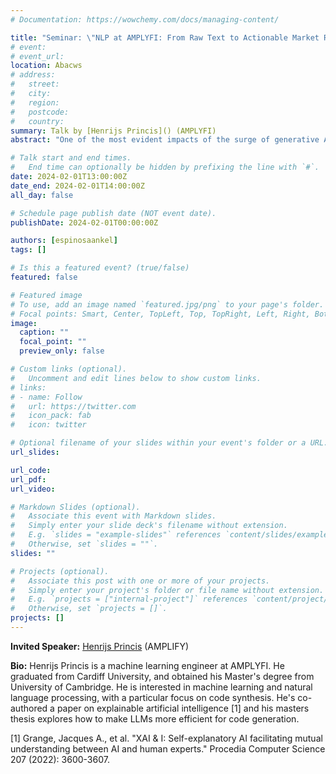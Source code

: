 ```yaml
---
# Documentation: https://wowchemy.com/docs/managing-content/

title: "Seminar: \"NLP at AMPLYFI: From Raw Text to Actionable Market Reports in One Click\""
# event:
# event_url:
location: Abacws
# address:
#   street:
#   city:
#   region:
#   postcode:
#   country:
summary: Talk by [Henrijs Princis]() (AMPLYFI)
abstract: "One of the most evident impacts of the surge of generative AI and large language models is the proliferation of products and services using state-of-the-art NLP technologies that were beyond reach only a few months ago. One of the areas that has benefited the most is intelligence, including market, sales or knowledge intelligence, essentially, any area where being able to make informed decisions based on weak, fast-moving or contradictory signals is crucial. At AMPLYFI, we harvest, ingest and summarize all these signals, and allow users to dig deep into their feed to improve and accelerate their decision-making. On top of this, our software enables \"one-click\" AI-driven reports. In this talk, I will go over the rationale and techniques behind these reports, challenges, and directions for future work."

# Talk start and end times.
#   End time can optionally be hidden by prefixing the line with `#`.
date: 2024-02-01T13:00:00Z
date_end: 2024-02-01T14:00:00Z
all_day: false

# Schedule page publish date (NOT event date).
publishDate: 2024-02-01T00:00:00Z

authors: [espinosaankel]
tags: []

# Is this a featured event? (true/false)
featured: false

# Featured image
# To use, add an image named `featured.jpg/png` to your page's folder. 
# Focal points: Smart, Center, TopLeft, Top, TopRight, Left, Right, BottomLeft, Bottom, BottomRight.
image:
  caption: ""
  focal_point: ""
  preview_only: false

# Custom links (optional).
#   Uncomment and edit lines below to show custom links.
# links:
# - name: Follow
#   url: https://twitter.com
#   icon_pack: fab
#   icon: twitter

# Optional filename of your slides within your event's folder or a URL.
url_slides:

url_code:
url_pdf:
url_video:

# Markdown Slides (optional).
#   Associate this event with Markdown slides.
#   Simply enter your slide deck's filename without extension.
#   E.g. `slides = "example-slides"` references `content/slides/example-slides.md`.
#   Otherwise, set `slides = ""`.
slides: ""

# Projects (optional).
#   Associate this post with one or more of your projects.
#   Simply enter your project's folder or file name without extension.
#   E.g. `projects = ["internal-project"]` references `content/project/deep-learning/index.md`.
#   Otherwise, set `projects = []`.
projects: []
---
```


**Invited Speaker:** [Henrijs Princis]() (AMPLIFY)

**Bio:**
Henrijs Princis is a machine learning engineer at AMPLYFI. He graduated from Cardiff University, and obtained his Master's degree from University of Cambridge. He is interested in machine learning and natural language processing, with a particular focus on code synthesis. He's co-authored a paper on explainable artificial intelligence [1] and his masters thesis explores how to make LLMs more efficient for code generation.

[1] Grange, Jacques A., et al. \"XAI & I: Self-explanatory AI facilitating mutual understanding between AI and human experts.\" Procedia Computer Science 207 (2022): 3600-3607.